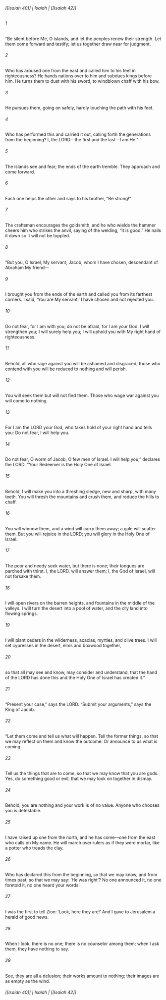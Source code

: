 ###### [[Isaiah 40]] | Isaiah | [[Isaiah 42]]

###### 1
“Be silent before Me, O islands, and let the peoples renew their strength. Let them come forward and testify; let us together draw near for judgment.
###### 2
Who has aroused one from the east and called him to his feet in righteousness? He hands nations over to him and subdues kings before him. He turns them to dust with his sword, to windblown chaff with his bow.
###### 3
He pursues them, going on safely, hardly touching the path with his feet.
###### 4
Who has performed this and carried it out, calling forth the generations from the beginning? I, the LORD—the first and the last—I am He.”
###### 5
The islands see and fear; the ends of the earth tremble. They approach and come forward.
###### 6
Each one helps the other and says to his brother, “Be strong!”
###### 7
The craftsman encourages the goldsmith, and he who wields the hammer cheers him who strikes the anvil, saying of the welding, “It is good.” He nails it down so it will not be toppled.
###### 8
“But you, O Israel, My servant, Jacob, whom I have chosen, descendant of Abraham My friend—
###### 9
I brought you from the ends of the earth and called you from its farthest corners. I said, ‘You are My servant.’ I have chosen and not rejected you.
###### 10
Do not fear, for I am with you; do not be afraid, for I am your God. I will strengthen you; I will surely help you; I will uphold you with My right hand of righteousness.
###### 11
Behold, all who rage against you will be ashamed and disgraced; those who contend with you will be reduced to nothing and will perish.
###### 12
You will seek them but will not find them. Those who wage war against you will come to nothing.
###### 13
For I am the LORD your God, who takes hold of your right hand and tells you: Do not fear, I will help you.
###### 14
Do not fear, O worm of Jacob, O few men of Israel. I will help you,” declares the LORD. “Your Redeemer is the Holy One of Israel.
###### 15
Behold, I will make you into a threshing sledge, new and sharp, with many teeth. You will thresh the mountains and crush them, and reduce the hills to chaff.
###### 16
You will winnow them, and a wind will carry them away; a gale will scatter them. But you will rejoice in the LORD; you will glory in the Holy One of Israel.
###### 17
The poor and needy seek water, but there is none; their tongues are parched with thirst. I, the LORD, will answer them; I, the God of Israel, will not forsake them.
###### 18
I will open rivers on the barren heights, and fountains in the middle of the valleys. I will turn the desert into a pool of water, and the dry land into flowing springs.
###### 19
I will plant cedars in the wilderness, acacias, myrtles, and olive trees. I will set cypresses in the desert, elms and boxwood together,
###### 20
so that all may see and know, may consider and understand, that the hand of the LORD has done this and the Holy One of Israel has created it.”
###### 21
“Present your case,” says the LORD. “Submit your arguments,” says the King of Jacob.
###### 22
“Let them come and tell us what will happen. Tell the former things, so that we may reflect on them and know the outcome. Or announce to us what is coming.
###### 23
Tell us the things that are to come, so that we may know that you are gods. Yes, do something good or evil, that we may look on together in dismay.
###### 24
Behold, you are nothing and your work is of no value. Anyone who chooses you is detestable.
###### 25
I have raised up one from the north, and he has come—one from the east who calls on My name. He will march over rulers as if they were mortar, like a potter who treads the clay.
###### 26
Who has declared this from the beginning, so that we may know, and from times past, so that we may say: ‘He was right’? No one announced it, no one foretold it, no one heard your words.
###### 27
I was the first to tell Zion: ‘Look, here they are!’ And I gave to Jerusalem a herald of good news.
###### 28
When I look, there is no one; there is no counselor among them; when I ask them, they have nothing to say.
###### 29
See, they are all a delusion; their works amount to nothing; their images are as empty as the wind.

###### [[Isaiah 40]] | Isaiah | [[Isaiah 42]]
